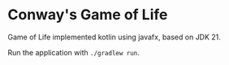 # Conway's Game of Life

Game of Life implemented kotlin using javafx, based on JDK 21.

Run the application with `./gradlew run`.
